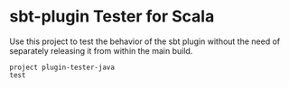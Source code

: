 # sbt-plugin Tester for Scala

Use this project to test the behavior of the sbt plugin without the need of separately releasing it from within the main build.

```
project plugin-tester-java
test
```
